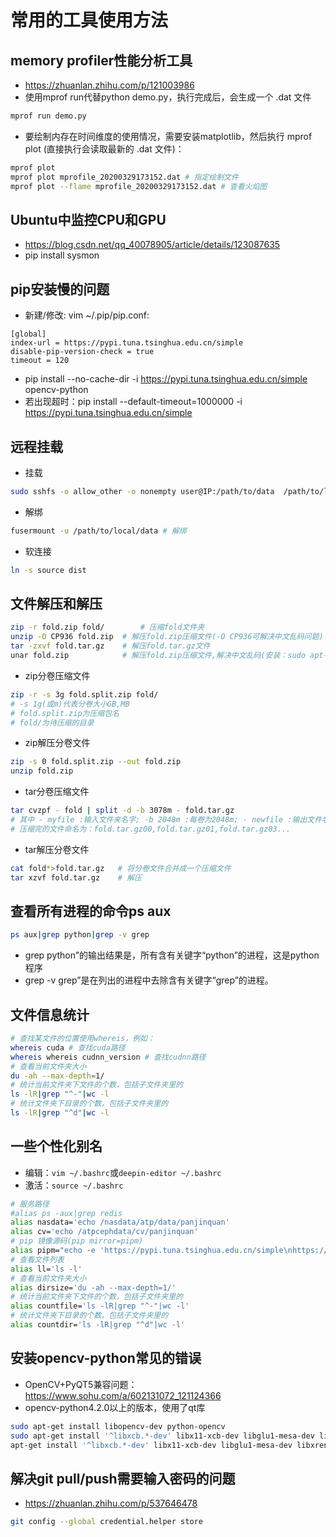 # 常用的工具使用方法

## memory profiler性能分析工具

- https://zhuanlan.zhihu.com/p/121003986
- 使用mprof run代替python demo.py，执行完成后，会生成一个 .dat 文件

```bash
mprof run demo.py 
```

- 要绘制内存在时间维度的使用情况，需要安装matplotlib，然后执行 mprof plot (直接执行会读取最新的 .dat 文件)：

```bash
mprof plot
mprof plot mprofile_20200329173152.dat # 指定绘制文件
mprof plot --flame mprofile_20200329173152.dat # 查看火焰图
```

## Ubuntu中监控CPU和GPU

- https://blog.csdn.net/qq_40078905/article/details/123087635
- pip install sysmon

## pip安装慢的问题

- 新建/修改: vim ~/.pip/pip.conf:

```
[global]
index-url = https://pypi.tuna.tsinghua.edu.cn/simple
disable-pip-version-check = true
timeout = 120
```

- pip install --no-cache-dir -i https://pypi.tuna.tsinghua.edu.cn/simple opencv-python
- 若出现超时：pip install --default-timeout=1000000 -i https://pypi.tuna.tsinghua.edu.cn/simple

## 远程挂载

- 挂载

```bash
sudo sshfs -o allow_other -o nonempty user@IP:/path/to/data  /path/to/local/data
```

- 解绑

```bash
fusermount -u /path/to/local/data # 解绑
```

- 软连接

```bash
ln -s source dist
```

## 文件解压和解压

```bash
zip -r fold.zip fold/        # 压缩fold文件夹
unzip -O CP936 fold.zip  # 解压fold.zip压缩文件(-O CP936可解决中文乱码问题)
tar -zxvf fold.tar.gz    # 解压fold.tar.gz文件
unar fold.zip            # 解压fold.zip压缩文件,解决中文乱码(安装：sudo apt-get install unar)
```

- zip分卷压缩文件

```bash
zip -r -s 3g fold.split.zip fold/
# -s 1g(或m)代表分卷大小GB,MB
# fold.split.zip为压缩包名
# fold/为待压缩的目录
```

- zip解压分卷文件

```bash
zip -s 0 fold.split.zip --out fold.zip
unzip fold.zip
```

- tar分卷压缩文件

```bash
tar cvzpf - fold | split -d -b 3078m - fold.tar.gz
# 其中 - myfile :输入文件夹名字; -b 2048m :每卷为2048m; - newfile :输出文件名
# 压缩完的文件命名为：fold.tar.gz00,fold.tar.gz01,fold.tar.gz03...
```

- tar解压分卷文件

```bash
cat fold*>fold.tar.gz   # 将分卷文件合并成一个压缩文件
tar xzvf fold.tar.gz    # 解压 
```

## 查看所有进程的命令ps aux

```bash
ps aux|grep python|grep -v grep
```

- grep python”的输出结果是，所有含有关键字“python”的进程，这是python程序
- grep -v grep”是在列出的进程中去除含有关键字“grep”的进程。

## 文件信息统计

```bash
# 查找某文件的位置使用whereis，例如：
whereis cuda # 查找cuda路径
whereis whereis cudnn_version # 查找cudnn路径
# 查看当前文件夹大小
du -ah --max-depth=1/
# 统计当前文件夹下文件的个数，包括子文件夹里的
ls -lR|grep "^-"|wc -l
# 统计文件夹下目录的个数，包括子文件夹里的
ls -lR|grep "^d"|wc -l
```

## 一些个性化别名

- 编辑：`vim ~/.bashrc`或`deepin-editor ~/.bashrc`
- 激活：`source ~/.bashrc`

```bash
# 服务路径
#alias ps -aux|grep redis
alias nasdata='echo /nasdata/atp/data/panjinquan'
alias cv='echo /atpcephdata/cv/panjinquan'
# pip 镜像源码(pip mirror=pipm)
alias pipm="echo -e 'https://pypi.tuna.tsinghua.edu.cn/simple\nhttps://pypi.org/simple'"
# 查看文件列表
alias ll='ls -l'
# 查看当前文件夹大小
alias dirsize='du -ah --max-depth=1/'
# 统计当前文件夹下文件的个数，包括子文件夹里的
alias countfile='ls -lR|grep "^-"|wc -l'
# 统计文件夹下目录的个数，包括子文件夹里的
alias countdir='ls -lR|grep "^d"|wc -l'
```

## 安装opencv-python常见的错误

- OpenCV+PyQT5兼容问题：https://www.sohu.com/a/602131072_121124366
- opencv-python4.2.0以上的版本，使用了qt库

```bash
sudo apt-get install libopencv-dev python-opencv
sudo apt-get install '^libxcb.*-dev' libx11-xcb-dev libglu1-mesa-dev libxrender-dev libxi-dev libxkbcommon-dev libxkbcommon-x11-dev    
apt-get install '^libxcb.*-dev' libx11-xcb-dev libglu1-mesa-dev libxrender-dev libxi-dev libxkbcommon-dev libxkbcommon-x11-dev
```

## 解决git pull/push需要输入密码的问题

- https://zhuanlan.zhihu.com/p/537646478

```bash
git config --global credential.helper store

```